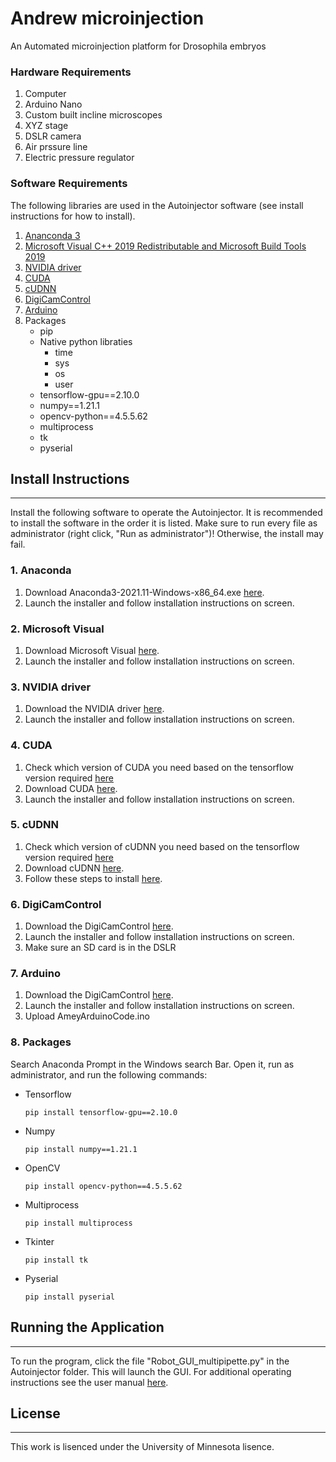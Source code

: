 # Andrew microinjection
An Automated microinjection platform for Drosophila embryos
### Hardware Requirements
1. Computer
2. Arduino Nano
3. Custom built incline microscopes
4. XYZ stage
5. DSLR camera 
6. Air prssure line
7. Electric pressure regulator

### Software Requirements
The following libraries are used in the Autoinjector software (see install instructions for how to install). 
1. [Ananconda 3](https://repo.anaconda.com/archive/)
2. [Microsoft Visual C++ 2019 Redistributable and Microsoft Build Tools 2019](https://my.visualstudio.com/Downloads?q=Visual%20Studio%202019)
3. [NVIDIA driver](https://www.nvidia.com/Download/index.aspx?lang=en-us)
4. [CUDA](https://developer.nvidia.com/cuda-toolkit-archive)
5. [cUDNN](https://developer.nvidia.com/rdp/cudnn-archive)
6. [DigiCamControl](https://digicamcontrol.com/download)
7. [Arduino](https://www.arduino.cc/en/software)
8. Packages
    - pip 
    - Native python libraties
      - time
      - sys
      - os
      - user
    - tensorflow-gpu==2.10.0
    - numpy==1.21.1
    - opencv-python==4.5.5.62
    - multiprocess
    - tk 
    - pyserial

## Install Instructions
-------------
Install the following software to operate the Autoinjector. It is recommended to install the software in the order it is listed. Make sure to run every file as administrator (right click, "Run as administrator")! Otherwise, the install may fail. 

### 1. Anaconda
1. Download Anaconda3-2021.11-Windows-x86_64.exe [here](https://repo.anaconda.com/archive/). 
2. Launch the installer and follow installation instructions on screen.

### 2. Microsoft Visual
1. Download Microsoft Visual [here](https://my.visualstudio.com/Downloads?q=Visual%20Studio%202019). 
2. Launch the installer and follow installation instructions on screen.

### 3. NVIDIA driver
1. Download the NVIDIA driver [here](https://www.nvidia.com/Download/index.aspx?lang=en-us). 
2. Launch the installer and follow installation instructions on screen.

### 4. CUDA 
1. Check which version of CUDA you need based on the tensorflow version required [here](https://www.tensorflow.org/install/source_windows)
2. Download CUDA [here](https://developer.nvidia.com/cuda-toolkit-archive). 
3. Launch the installer and follow installation instructions on screen.

### 5. cUDNN 
1. Check which version of cUDNN you need based on the tensorflow version required [here](https://www.tensorflow.org/install/source_windows)
2. Download cUDNN [here](https://developer.nvidia.com/rdp/cudnn-archive). 
3. Follow these steps to install [here](https://docs.nvidia.com/deeplearning/cudnn/install-guide/index.html#installdriver-windows).

### 6. DigiCamControl
1. Download the DigiCamControl [here](https://digicamcontrol.com/download). 
2. Launch the installer and follow installation instructions on screen.
3. Make sure an SD card is in the DSLR

### 7. Arduino
1. Download the DigiCamControl [here](https://www.arduino.cc/en/software). 
2. Launch the installer and follow installation instructions on screen.
3. Upload AmeyArduinoCode.ino

### 8. Packages
Search Anaconda Prompt in the Windows search Bar. Open it, run as administrator, and run the following commands:
  - Tensorflow
    ```
    pip install tensorflow-gpu==2.10.0
    ```
  - Numpy
    ```
    pip install numpy==1.21.1
    ```
  - OpenCV
    ```
    pip install opencv-python==4.5.5.62
    ```
  - Multiprocess
    ```
    pip install multiprocess
    ```
  - Tkinter
    ```
    pip install tk
    ```
  - Pyserial
    ```
    pip install pyserial
    ```
## Running the Application
---------
 
 To run the program, click the file "Robot_GUI_multipipette.py" in the Autoinjector folder. This will launch the GUI. For additional operating instructions see the user manual [here](https://github.com/bsbrl/Andrew-Microinjection/blob/main/Running%20the%20robot.pdf).

## License
-------------
This work is lisenced under the University of Minnesota lisence.
